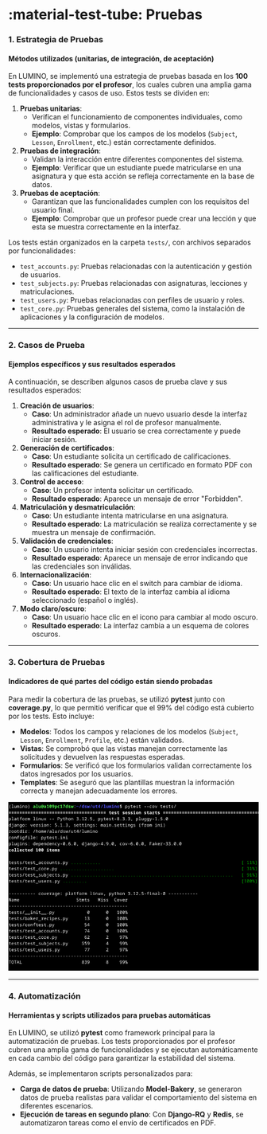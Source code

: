 # :material-test-tube: Pruebas

### 1. **Estrategia de Pruebas**

#### Métodos utilizados (unitarias, de integración, de aceptación)

En LUMINO, se implementó una estrategia de pruebas basada en los **100 tests proporcionados por el profesor**, los cuales cubren una amplia gama de funcionalidades y casos de uso. Estos tests se dividen en:

<ol>
  <li><strong>Pruebas unitarias</strong>:
    <ul>
      <li>Verifican el funcionamiento de componentes individuales, como modelos, vistas y formularios.</li>
      <li><strong>Ejemplo</strong>: Comprobar que los campos de los modelos (<code>Subject</code>, <code>Lesson</code>, <code>Enrollment</code>, etc.) están correctamente definidos.</li>
    </ul>
  </li>
  <li><strong>Pruebas de integración</strong>:
    <ul>
      <li>Validan la interacción entre diferentes componentes del sistema.</li>
      <li><strong>Ejemplo</strong>: Verificar que un estudiante puede matricularse en una asignatura y que esta acción se refleja correctamente en la base de datos.</li>
    </ul>
  </li>
  <li><strong>Pruebas de aceptación</strong>:
    <ul>
      <li>Garantizan que las funcionalidades cumplen con los requisitos del usuario final.</li>
      <li><strong>Ejemplo</strong>: Comprobar que un profesor puede crear una lección y que esta se muestra correctamente en la interfaz.</li>
    </ul>
  </li>
</ol>

Los tests están organizados en la carpeta `tests/`, con archivos separados por funcionalidades:

- `test_accounts.py`: Pruebas relacionadas con la autenticación y gestión de usuarios.
- `test_subjects.py`: Pruebas relacionadas con asignaturas, lecciones y matriculaciones.
- `test_users.py`: Pruebas relacionadas con perfiles de usuario y roles.
- `test_core.py`: Pruebas generales del sistema, como la instalación de aplicaciones y la configuración de modelos.

---

### 2. **Casos de Prueba**

#### Ejemplos específicos y sus resultados esperados

A continuación, se describen algunos casos de prueba clave y sus resultados esperados:

<ol>
  <li><strong>Creación de usuarios</strong>:
    <ul>
      <li><strong>Caso</strong>: Un administrador añade un nuevo usuario desde la interfaz administrativa y le asigna el rol de profesor manualmente.</li>
      <li><strong>Resultado esperado</strong>: El usuario se crea correctamente y puede iniciar sesión.</li>
    </ul>
  </li>
  <li><strong>Generación de certificados</strong>:
    <ul>
      <li><strong>Caso</strong>: Un estudiante solicita un certificado de calificaciones.</li>
      <li><strong>Resultado esperado</strong>: Se genera un certificado en formato PDF con las calificaciones del estudiante.</li>
    </ul>
  </li>
  <li><strong>Control de acceso</strong>:
    <ul>
      <li><strong>Caso</strong>: Un profesor intenta solicitar un certificado.</li>
      <li><strong>Resultado esperado</strong>: Aparece un mensaje de error "Forbidden".</li>
    </ul>
  </li>
  <li><strong>Matriculación y desmatriculación</strong>:
    <ul>
      <li><strong>Caso</strong>: Un estudiante intenta matricularse en una asignatura.</li>
      <li><strong>Resultado esperado</strong>: La matriculación se realiza correctamente y se muestra un mensaje de confirmación.</li>
    </ul>
  </li>
  <li><strong>Validación de credenciales</strong>:
    <ul>
      <li><strong>Caso</strong>: Un usuario intenta iniciar sesión con credenciales incorrectas.</li>
      <li><strong>Resultado esperado</strong>: Aparece un mensaje de error indicando que las credenciales son inválidas.</li>
    </ul>
  </li>
  <li><strong>Internacionalización</strong>:
    <ul>
      <li><strong>Caso</strong>: Un usuario hace clic en el switch para cambiar de idioma.</li>
      <li><strong>Resultado esperado</strong>: El texto de la interfaz cambia al idioma seleccionado (español o inglés).</li>
    </ul>
  </li>
  <li><strong>Modo claro/oscuro</strong>:
    <ul>
      <li><strong>Caso</strong>: Un usuario hace clic en el icono para cambiar al modo oscuro.</li>
      <li><strong>Resultado esperado</strong>: La interfaz cambia a un esquema de colores oscuros.</li>
    </ul>
  </li>
</ol>

---

### 3. **Cobertura de Pruebas**

#### Indicadores de qué partes del código están siendo probadas

Para medir la cobertura de las pruebas, se utilizó **pytest** junto con **coverage.py**, lo que permitió verificar que el 99% del código está cubierto por los tests. Esto incluye:

- **Modelos**: Todos los campos y relaciones de los modelos (`Subject`, `Lesson`, `Enrollment`, `Profile`, etc.) están validados.
- **Vistas**: Se comprobó que las vistas manejan correctamente las solicitudes y devuelven las respuestas esperadas.
- **Formularios**: Se verificó que los formularios validan correctamente los datos ingresados por los usuarios.
- **Templates**: Se aseguró que las plantillas muestran la información correcta y manejan adecuadamente los errores.

![coverage](images/coverag.png)

---

### 4. **Automatización**

#### Herramientas y scripts utilizados para pruebas automáticas

En LUMINO, se utilizó **pytest** como framework principal para la automatización de pruebas. Los tests proporcionados por el profesor cubren una amplia gama de funcionalidades y se ejecutan automáticamente en cada cambio del código para garantizar la estabilidad del sistema.

Además, se implementaron scripts personalizados para:

- **Carga de datos de prueba**: Utilizando **Model-Bakery**, se generaron datos de prueba realistas para validar el comportamiento del sistema en diferentes escenarios.
- **Ejecución de tareas en segundo plano**: Con **Django-RQ** y **Redis**, se automatizaron tareas como el envío de certificados en PDF.
